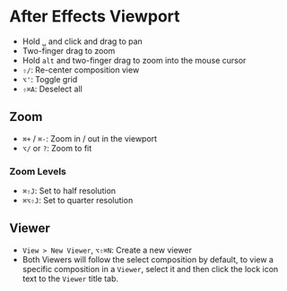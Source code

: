 # After Effects Viewport

- Hold `␣` and click and drag to pan
- Two-finger drag to zoom
- Hold `alt` and two-finger drag to zoom into the mouse cursor
- `⇧/`: Re-center composition view
- `⌥'`: Toggle grid
- `⇧⌘A`: Deselect all

## Zoom

- `⌘+` / `⌘-`: Zoom in / out in the viewport
- `⌥/` or `?`: Zoom to fit

### Zoom Levels

- `⌘⇧J`: Set to half resolution
- `⌘⌥⇧J`: Set to quarter resolution

## Viewer

- `View > New Viewer`, `⌥⇧⌘N`: Create a new viewer
- Both Viewers will follow the select composition by default, to view a specific composition in a `Viewer`, select it and then click the lock icon text to the `Viewer` title tab.
